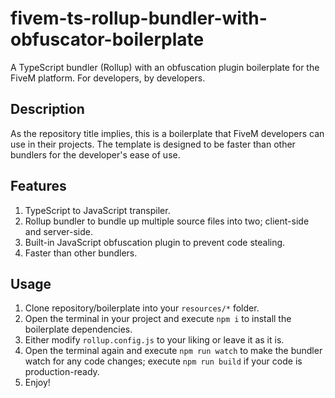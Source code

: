 # fivem-ts-rollup-bundler-with-obfuscator-boilerplate
A TypeScript bundler (Rollup) with an obfuscation plugin boilerplate for the FiveM platform. For developers, by developers.

## Description
As the repository title implies, this is a boilerplate that FiveM developers can use in their projects. The template is designed to be faster than other bundlers for the developer's ease of use.

## Features
1. TypeScript to JavaScript transpiler.
2. Rollup bundler to bundle up multiple source files into two; client-side and server-side.
3. Built-in JavaScript obfuscation plugin to prevent code stealing.
4. Faster than other bundlers.

## Usage
1. Clone repository/boilerplate into your ``resources/*`` folder.
2. Open the terminal in your project and execute ``npm i`` to install the boilerplate dependencies.
3. Either modify ``rollup.config.js`` to your liking or leave it as it is.
4. Open the terminal again and execute ``npm run watch`` to make the bundler watch for any code changes; execute ``npm run build`` if your code is production-ready.
5. Enjoy!
